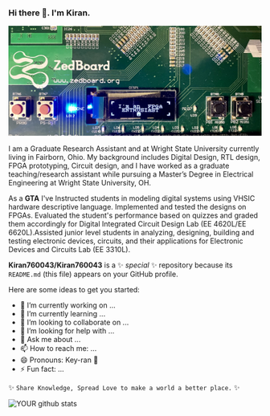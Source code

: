 ### Hi there 👋. I'm Kiran.

![github-small](fpga.jpg)

I am a Graduate Research Assistant and at Wright State University currently living in Fairborn, Ohio. My background includes Digital Design, RTL design, FPGA prototyping, Circuit design, and I have worked as a graduate teaching/research assistant while pursuing a Master’s Degree in Electrical Engineering at Wright State University, OH.

As a **GTA** I've Instructed students in modeling digital systems using VHSIC hardware descriptive language. Implemented and tested the designs on FPGAs. Evaluated the student's performance based on quizzes and graded them accordingly for Digital Integrated Circuit Design Lab (EE 4620L/EE 6620L).Assisted junior level students in analyzing, designing, building and testing electronic devices, circuits, and their applications for Electronic Devices and Circuits Lab (EE 3310L).


**Kiran760043/Kiran760043** is a ✨ _special_ ✨ repository because its `README.md` (this file) appears on your GitHub profile.

Here are some ideas to get you started:

- 🔭 I’m currently working on ...
- 🌱 I’m currently learning ...
- 👯 I’m looking to collaborate on ...
- 🤔 I’m looking for help with ...
- 💬 Ask me about ...
- 📫 How to reach me: ...
- 😄 Pronouns: Key-ran :rofl:
- ⚡ Fun fact: ...

✨ `Share Knowledge, Spread Love to make a world a better place.` ✨

![YOUR github stats](https://github-readme-stats.vercel.app/api?username=Kiran760043)
